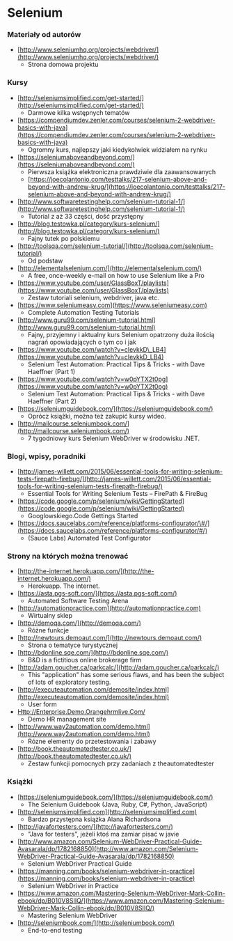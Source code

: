 # Selenium

### Materiały od autorów

* [http://www.seleniumhq.org/projects/webdriver/](http://www.seleniumhq.org/projects/webdriver/)
  * Strona domowa projektu

### Kursy

* [http://seleniumsimplified.com/get-started/](http://seleniumsimplified.com/get-started/)
  * Darmowe kilka wstępnych tematów
* [https://compendiumdev.zenler.com/courses/selenium-2-webdriver-basics-with-java](https://compendiumdev.zenler.com/courses/selenium-2-webdriver-basics-with-java)
  * Ogromny kurs, najlepszy jaki kiedykolwiek widziałem na rynku
* [https://seleniumaboveandbeyond.com/](https://seleniumaboveandbeyond.com/)
  * Pierwsza książka elektroniczna prawdziwie dla zaawansowanych
  * [https://joecolantonio.com/testtalks/217-selenium-above-and-beyond-with-andrew-krug/](https://joecolantonio.com/testtalks/217-selenium-above-and-beyond-with-andrew-krug/)
* [http://www.softwaretestinghelp.com/selenium-tutorial-1/](http://www.softwaretestinghelp.com/selenium-tutorial-1/)
  * Tutorial z aż 33 części, dość przystępny
* [http://blog.testowka.pl/category/kurs-selenium/](http://blog.testowka.pl/category/kurs-selenium/)
  * Fajny tutek po polskiemu
* [http://toolsqa.com/selenium-tutorial/](http://toolsqa.com/selenium-tutorial/)
  * Od podstaw
* [http://elementalselenium.com/](http://elementalselenium.com/)
  * A free, once-weekly e-mail on how to use Selenium like a Pro
* [https://www.youtube.com/user/GlassBoxT/playlists](https://www.youtube.com/user/GlassBoxT/playlists)
  * Zestaw tutoriali selenium, webdriver, java etc.
* [https://www.seleniumeasy.com](https://www.seleniumeasy.com)
  * Complete Automation Testing Tutorials
* [http://www.guru99.com/selenium-tutorial.html](http://www.guru99.com/selenium-tutorial.html)
  * Fajny, przyjemny i aktualny kurs Selenium opatrzony duża ilością nagrań opowiadających o tym co i jak
* [https://www.youtube.com/watch?v=cIevkkD\_LB4](https://www.youtube.com/watch?v=cIevkkD_LB4)
  * Selenium Test Automation: Practical Tips & Tricks - with Dave Haeffner \(Part 1\)
* [https://www.youtube.com/watch?v=w0pYTX2t0pg](https://www.youtube.com/watch?v=w0pYTX2t0pg)
  * Selenium Test Automation: Practical Tips & Tricks - with Dave Haeffner \(Part 2\)
* [https://seleniumguidebook.com/](https://seleniumguidebook.com/)
  * Oprócz książki, można też zakupić kursy wideo.
* [http://mailcourse.seleniumbook.com/](http://mailcourse.seleniumbook.com/)
  * 7 tygodniowy kurs Selenium WebDriver w środowisku .NET.

### Blogi, wpisy, poradniki

* [http://james-willett.com/2015/06/essential-tools-for-writing-selenium-tests-firepath-firebug/](http://james-willett.com/2015/06/essential-tools-for-writing-selenium-tests-firepath-firebug/)
  * Essential Tools for Writing Selenium Tests – FirePath & FireBug
* [https://code.google.com/p/selenium/wiki/GettingStarted](https://code.google.com/p/selenium/wiki/GettingStarted)
  * Googlowskiego.Code Gettings Started
* [https://docs.saucelabs.com/reference/platforms-configurator/\#/](https://docs.saucelabs.com/reference/platforms-configurator/#/)
  * \(Sauce Labs\) Automated Test Configurator

### Strony na których można trenować

* [http://the-internet.herokuapp.com/](http://the-internet.herokuapp.com/)
  * Herokuapp. The internet.
* [https://asta.pgs-soft.com/](https://asta.pgs-soft.com/)
  * Automated Software Testing Arena
* [http://automationpractice.com](http://automationpractice.com)
  * Wirtualny sklep
* [http://demoqa.com/](http://demoqa.com/)
  * Różne funkcje
* [http://newtours.demoaut.com/](http://newtours.demoaut.com/)
  * Strona o tematyce turystycznej
* [http://bdonline.sqe.com/](http://bdonline.sqe.com/)
  * B&D is a fictitious online brokerage firm
* [http://adam.goucher.ca/parkcalc/](http://adam.goucher.ca/parkcalc/)
  * This "application" has some serious flaws, and has been the subject of lots of exploratory testing.
* [http://executeautomation.com/demosite/index.html](http://executeautomation.com/demosite/index.html)
  * User form
* [Http://Enterprise.Demo.Orangehrmlive.Com/](/)
  * Demo HR management site
* [http://www.way2automation.com/demo.html](http://www.way2automation.com/demo.html)
  * Rózne elementy do przetestowania i zabawy
* [http://book.theautomatedtester.co.uk/](http://book.theautomatedtester.co.uk/)
  * Zestaw funkcji pomocnych przy zadaniach z theautomatedtester

### Książki

* [https://seleniumguidebook.com/](https://seleniumguidebook.com/)
  * The Selenium Guidebook \(Java, Ruby, C\#, Python, JavaScript\)
* [http://seleniumsimplified.com](http://seleniumsimplified.com)
  * Bardzo przystępna książka Alana Richardsona
* [http://javafortesters.com/](http://javafortesters.com/)
  * "Java for testers", jeżeli ktoś ma zamiar pisać w javie
* [http://www.amazon.com/Selenium-WebDriver-Practical-Guide-Avasarala/dp/1782168850](http://www.amazon.com/Selenium-WebDriver-Practical-Guide-Avasarala/dp/1782168850)
  * Selenium WebDriver Practical Guide
* [https://manning.com/books/selenium-webdriver-in-practice](https://manning.com/books/selenium-webdriver-in-practice)
  * Selenium WebDriver in Practice
* [https://www.amazon.com/Mastering-Selenium-WebDriver-Mark-Collin-ebook/dp/B010V8SIIQ/](https://www.amazon.com/Mastering-Selenium-WebDriver-Mark-Collin-ebook/dp/B010V8SIIQ/)
  * Mastering Selenium WebDriver
* [http://seleniumbook.com/](http://seleniumbook.com/)
  * End-to-end testing

